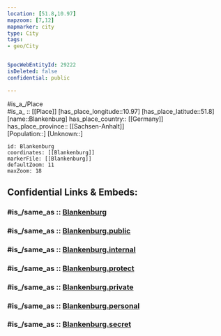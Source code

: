 ```yaml
---
location: [51.8,10.97] 
mapzoom: [7,12] 
mapmarker: city 
type: City
tags:
- geo/City


SpocWebEntityId: 29222
isDeleted: false
confidential: public

---
```

#is_a_/Place  
#is_a_ :: [[Place]] 
[has_place_longitude::10.97] 
[has_place_latitude::51.8] 
[name::Blankenburg] 
has_place_country:: [[Germany]]  
has_place_province:: [[Sachsen-Anhalt]]  
[Population::] 
[Unknown::] 


```leaflet
id: Blankenburg
coordinates: [[Blankenburg]] 
markerFile: [[Blankenburg]] 
defaultZoom: 11 
maxZoom: 18
```


## Confidential Links & Embeds: 

### #is_/same_as :: [Blankenburg](/_Standards/Earth/Continent/Europe/Europe~Central/Germany/Germany~East/Sachsen-Anhalt/counties~SA/Harz/cities~Harz/Blankenburg~Harz/City/Blankenburg.md) 

### #is_/same_as :: [Blankenburg.public](/_public/Earth/Continent/Europe/Europe~Central/Germany/Germany~East/Sachsen-Anhalt/counties~SA/Harz/cities~Harz/Blankenburg~Harz/City/Blankenburg.public.md) 

### #is_/same_as :: [Blankenburg.internal](/_internal/Earth/Continent/Europe/Europe~Central/Germany/Germany~East/Sachsen-Anhalt/counties~SA/Harz/cities~Harz/Blankenburg~Harz/City/Blankenburg.internal.md) 

### #is_/same_as :: [Blankenburg.protect](/_protect/Earth/Continent/Europe/Europe~Central/Germany/Germany~East/Sachsen-Anhalt/counties~SA/Harz/cities~Harz/Blankenburg~Harz/City/Blankenburg.protect.md) 

### #is_/same_as :: [Blankenburg.private](/_private/Earth/Continent/Europe/Europe~Central/Germany/Germany~East/Sachsen-Anhalt/counties~SA/Harz/cities~Harz/Blankenburg~Harz/City/Blankenburg.private.md) 

### #is_/same_as :: [Blankenburg.personal](/_personal/Earth/Continent/Europe/Europe~Central/Germany/Germany~East/Sachsen-Anhalt/counties~SA/Harz/cities~Harz/Blankenburg~Harz/City/Blankenburg.personal.md) 

### #is_/same_as :: [Blankenburg.secret](/_secret/Earth/Continent/Europe/Europe~Central/Germany/Germany~East/Sachsen-Anhalt/counties~SA/Harz/cities~Harz/Blankenburg~Harz/City/Blankenburg.secret.md)

